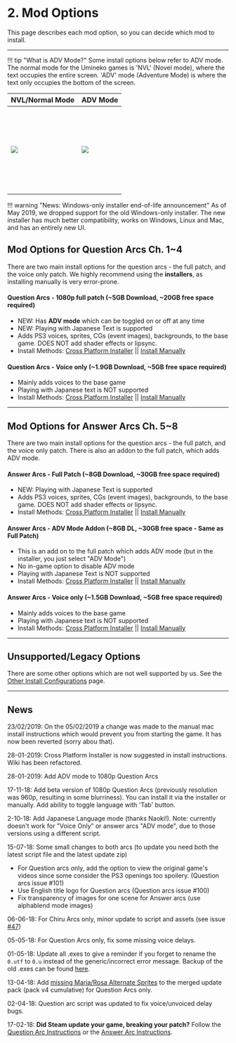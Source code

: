 # 2. Mod Options

This page describes each mod option, so you can decide which mod to install.

----

!!! tip "What is ADV Mode?"
    Some install options below refer to ADV mode. The normal mode for the Umineko games is 'NVL' (Novel mode), where the text occupies the entire screen. 'ADV' mode (Adventure Mode)  is where the text only occupies the bottom of the screen.

<table>
<thead>
<tr class="header">
<th>NVL/Normal Mode</th>
<th>ADV Mode</th>
</tr>
</thead>
<tbody>
<td height=200><img src="https://07th-mod.com/wiki/Umineko/img/3.jpg"></td>
<td height=200><img src="https://07th-mod.com/wiki/Umineko/img/4.jpg"></td>
</tbody>
</table>

!!! warning "News: Windows-only installer end-of-life announcement"
    As of May 2019, we dropped support for the old Windows-only installer. The new installer has much better compatibility, works on Windows, Linux and Mac, and has an entirely new UI.

## Mod Options for Question Arcs Ch. 1~4

There are two main install options for the question arcs - the full patch, and the voice only patch. We highly recommend using the **installers**, as installing manually is very error-prone.

#### Question Arcs - 1080p full patch (~5GB Download, ~20GB free space required)

- NEW: Has **ADV mode** which can be toggled on or off at any time
- NEW: Playing with Japanese Text is supported
- Adds PS3 voices, sprites, CGs (event images), backgrounds, to the base game. DOES NOT add shader effects or lipsync.
- Install Methods: [Cross Platform Installer](Umineko-Part-3a-Cross-Platform-Installer.md) || [Install Manually](Umineko-Part-1---Voice-and-Graphics-Patch.md)

#### Question Arcs - Voice only (~1.9GB Download, ~5GB free space required)

- Mainly adds voices to the base game
- Playing with Japanese text is NOT supported
- Install Methods:  [Cross Platform Installer](Umineko-Part-3a-Cross-Platform-Installer.md) || [Install Manually](Umineko-Part-1.1---Voices-only-Patch.md)

----

## Mod Options for Answer Arcs Ch. 5~8

There are two main install options for the question arcs - the full patch, and the voice only patch. There is also an addon to the full patch, which adds ADV mode.

#### Answer Arcs - Full Patch (~8GB Download, ~30GB free space required)

- NEW: Playing with Japanese Text is supported
- Adds PS3 voices, sprites, CGs (event images), backgrounds, to the base game. DOES NOT add shader effects or lipsync.
- Install Methods:  [Cross Platform Installer](Umineko-Part-3a-Cross-Platform-Installer.md) || [Install Manually](Umineko-Part-1---Voice-and-Graphics-Patch.md)

#### Answer Arcs - ADV Mode Addon (~8GB DL, ~30GB free space - Same as Full Patch)

- This is an add on to the full patch which adds ADV mode (but in the installer, you just select "ADV Mode")
- No in-game option to disable ADV mode
- Playing with Japanese Text is NOT supported
- Install Methods:  [Cross Platform Installer](Umineko-Part-3a-Cross-Platform-Installer.md) || [Install Manually](Umineko-Part-1---Voice-and-Graphics-Patch.md)

#### Answer Arcs - Voice only (~1.5GB Download, ~5GB free space required)

- Mainly adds voices to the base game
- Playing with Japanese text is NOT supported
- Install Methods:  [Cross Platform Installer](Umineko-Part-3a-Cross-Platform-Installer.md) || [Install Manually](Umineko-Part-1.1---Voices-only-Patch.md)
----

## Unsupported/Legacy Options

There are some other options which are not well supported by us. See the [Other Install Configurations](Umineko-Part-2-Other-Install-Configurations.md) page.

----

## News
23/02/2019: On the 05/02/2019 a change was made to the manual mac install instructions which would prevent you from starting the game. It has now been reverted (sorry abou that). 

28-01-2019: Cross Platform Installer is now suggested in install instructions. Wiki has been refactored.

28-01-2019: Add ADV mode to 1080p Question Arcs

17-11-18: Add beta version of 1080p Question Arcs (previously resolution was 960p, resulting in some blurriness). You can install it via the installer or manually. Add ability to toggle language with 'Tab' button.

2-10-18: Add Japanese Language mode (thanks Naoki!). Note: currently doesn't work for "Voice Only" or answer arcs "ADV mode", due to those versions using a different script.

15-07-18: Some small changes to both arcs (to update you need both the latest script file and the latest update zip)
- For Question arcs only, add the option to view the original game's videos since some consider the PS3 openings too spoilery. (Question arcs issue #101)
- Use English title logo for Question arcs (Question arcs issue #100)
- Fix transparency of images for one scene for Answer arcs (use alphablend mode images)

06-06-18: For Chiru Arcs only, minor update to script and assets (see issue [#47](https://github.com/07th-mod/umineko-answer/issues/47))

05-05-18: For Question Arcs only, fix some missing voice delays.

01-05-18: Update all .exes to give a reminder if you forget to rename the `0.utf` to `0.u` instead of the generic/incorrect error message. Backup of the old .exes can be found [here](https://github.com/07th-mod/resources/releases/download/Beato/umineko_exe_backup_2018-05-01.7z).

13-04-18: Add [missing Maria/Rosa Alternate Sprites](https://github.com/07th-mod/umineko-question/issues/93) to the merged update pack (pack v4 cumulative) for Question Arcs only.

02-04-18: Question arc script was updated to fix voice/unvoiced delay bugs.

17-02-18: **Did Steam update your game, breaking your patch?** Follow the [Question Arc Instructions](https://github.com/07th-mod/umineko-question#warning---steam-updates) or the [Answer Arc Instructions](https://github.com/07th-mod/umineko-answer#warning---steam-updates). 
